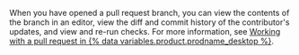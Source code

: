 When you have opened a pull request branch, you can view the contents of the branch in an editor, view the diff and commit history of the contributor's updates, and view and re-run checks. For more information, see [Working with a pull request in {% data variables.product.prodname_desktop %}](#working-with-a-pull-request-in-github-desktop).
